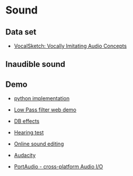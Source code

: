 Sound
===========

## Data set

- [VocalSketch: Vocally Imitating Audio Concepts](https://static1.squarespace.com/static/552210bae4b0c19f89444531/t/55261514e4b080e2d1bc28ec/1428559124627/CartwrightPardo_2015.pdf)

## Inaudible sound



## Demo
- [python implementation](https://github.com/Katee/quietnet)
- [Low Pass filter web demo](http://www.cnblogs.com/hustskyking/p/webAudio-filter.html)


- [DB effects](http://www.sengpielaudio.com/calculator-levelchange.htm)
- [Hearing test](http://www.audiocheck.net/testtones_hearingtestaudiogram.php)
- [Online sound editing](https://twistedwave.com/online/)
- [Audacity](http://audacity.sourceforge.net/)
- [PortAudio - cross-platform Audio I/O](http://www.portaudio.com/)


